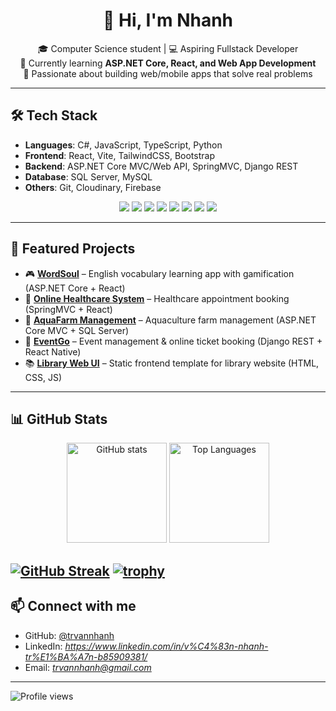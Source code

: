 <h1 align="center">👋 Hi, I'm Nhanh</h1>

<p align="center">
  🎓 Computer Science student | 💻 Aspiring Fullstack Developer <br/>
  🌱 Currently learning <b>ASP.NET Core, React, and Web App Development</b> <br/>
  🚀 Passionate about building web/mobile apps that solve real problems
</p>

---

## 🛠 Tech Stack

- **Languages**: C#, JavaScript, TypeScript, Python  
- **Frontend**: React, Vite, TailwindCSS, Bootstrap  
- **Backend**: ASP.NET Core MVC/Web API, SpringMVC, Django REST  
- **Database**: SQL Server, MySQL  
- **Others**: Git, Cloudinary, Firebase 

<p align="center">
  <img src="https://img.shields.io/badge/C%23-239120?style=for-the-badge&logo=c-sharp&logoColor=white" />
  <img src="https://img.shields.io/badge/JavaScript-F7DF1E?style=for-the-badge&logo=javascript&logoColor=black" />
  <img src="https://img.shields.io/badge/TypeScript-3178C6?style=for-the-badge&logo=typescript&logoColor=white" />
  <img src="https://img.shields.io/badge/React-20232A?style=for-the-badge&logo=react&logoColor=61DAFB" />
  <img src="https://img.shields.io/badge/ASP.NET%20Core-512BD4?style=for-the-badge&logo=dotnet&logoColor=white" />
  <img src="https://img.shields.io/badge/Django-092E20?style=for-the-badge&logo=django&logoColor=white" />
  <img src="https://img.shields.io/badge/MySQL-4479A1?style=for-the-badge&logo=mysql&logoColor=white" />
  <img src="https://img.shields.io/badge/SQL%20Server-CC2927?style=for-the-badge&logo=microsoft-sql-server&logoColor=white" />
</p>

---

## 📌 Featured Projects

- 🎮 [**WordSoul**](https://github.com/trvannhanh/wordsoul) – English vocabulary learning app with gamification (ASP.NET Core + React)  
- 🏥 [**Online Healthcare System**](https://github.com/trvannhanh/online-healthcare-system) – Healthcare appointment booking (SpringMVC + React)  
- 🌊 [**AquaFarm Management**](https://github.com/trvannhanh/AquaFarm) – Aquaculture farm management (ASP.NET Core MVC + SQL Server)  
- 🎫 [**EventGo**](https://github.com/trvannhanh/eventgo) – Event management & online ticket booking (Django REST + React Native)  
- 📚 [**Library Web UI**](https://github.com/trvannhanh/library-web-ui) – Static frontend template for library website (HTML, CSS, JS)  

---

## 📊 GitHub Stats

<p align="center">
  <img src="https://github-readme-stats.vercel.app/api?username=trvannhanh&show_icons=true&theme=radical" alt="GitHub stats" height="160"/>
  <img src="https://github-readme-stats.vercel.app/api/top-langs/?username=trvannhanh&layout=compact&theme=radical" alt="Top Languages" height="160"/>
</p>

[![GitHub Streak](https://streak-stats.demolab.com?user=trvannhanh&theme=radical)](https://git.io/streak-stats)
[![trophy](https://github-profile-trophy.vercel.app/?username=trvannhanh&theme=radical&row=1)](https://github.com/ryo-ma/github-profile-trophy)
---

## 📫 Connect with me

- GitHub: [@trvannhanh](https://github.com/trvannhanh)  
- LinkedIn: *https://www.linkedin.com/in/v%C4%83n-nhanh-tr%E1%BA%A7n-b85909381/*  
- Email: *trvannhanh@gmail.com*  

---

![Profile views](https://komarev.com/ghpvc/?username=trvannhanh&color=blue)
